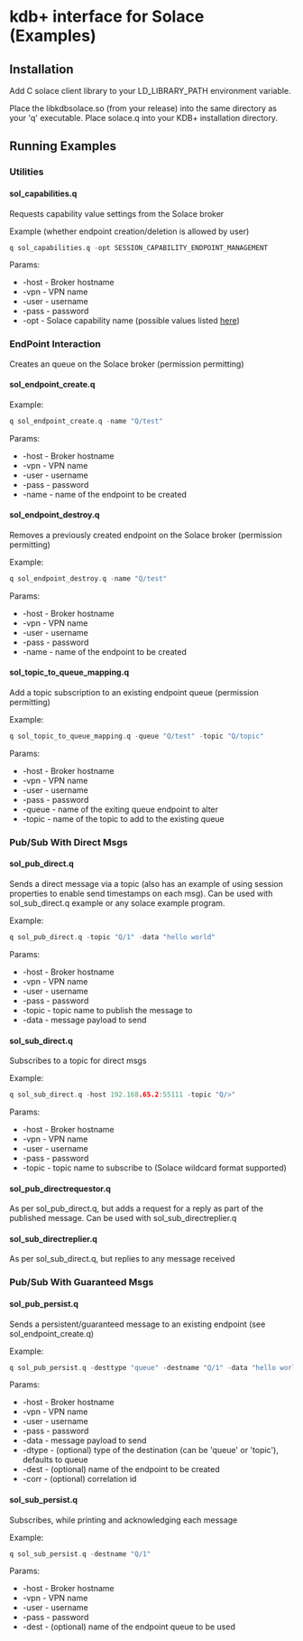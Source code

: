 # kdb+ interface for Solace (Examples)

## Installation

Add C solace client library to your LD_LIBRARY_PATH environment variable.

Place the libkdbsolace.so (from your release) into the same directory as your 'q' executable.
Place solace.q into your KDB+ installation directory.

## Running Examples

### Utilities

#### sol_capabilities.q

Requests capability value settings from the Solace broker 

Example (whether endpoint creation/deletion is allowed by user) 

```C
q sol_capabilities.q -opt SESSION_CAPABILITY_ENDPOINT_MANAGEMENT
```

Params:

- -host - Broker hostname
- -vpn - VPN name
- -user - username
- -pass - password
- -opt - Solace capability name (possible values listed [here](https://docs.solace.com/API-Developer-Online-Ref-Documentation/c/sol_client_8h.html#sessioncapabilities))

### EndPoint Interaction

Creates an queue on the Solace broker (permission permitting)

#### sol_endpoint_create.q

Example: 

```C
q sol_endpoint_create.q -name "Q/test" 
```

Params:

- -host - Broker hostname
- -vpn - VPN name
- -user - username
- -pass - password
- -name - name of the endpoint to be created

#### sol_endpoint_destroy.q

Removes a previously created endpoint on the Solace broker (permission permitting)

Example: 

```C
q sol_endpoint_destroy.q -name "Q/test"
```

Params:

- -host - Broker hostname
- -vpn - VPN name
- -user - username
- -pass - password
- -name - name of the endpoint to be created

#### sol_topic_to_queue_mapping.q

Add a topic subscription to an existing endpoint queue (permission permitting)

Example:

```C
q sol_topic_to_queue_mapping.q -queue "Q/test" -topic "Q/topic"
```

Params:

- -host - Broker hostname
- -vpn - VPN name
- -user - username
- -pass - password
- -queue - name of the exiting queue endpoint to alter
- -topic - name of the topic to add to the existing queue

### Pub/Sub With Direct Msgs 

#### sol_pub_direct.q

Sends a direct message via a topic (also has an example of using session properties to enable send timestamps on each msg). Can be used with sol_sub_direct.q example or any solace example program.

Example:

```c
q sol_pub_direct.q -topic "Q/1" -data "hello world" 
```

Params:

- -host - Broker hostname
- -vpn - VPN name
- -user - username
- -pass - password
- -topic - topic name to publish the message to
- -data - message payload to send

#### sol_sub_direct.q

Subscribes to a topic for direct msgs 

Example:

```c
q sol_sub_direct.q -host 192.168.65.2:55111 -topic "Q/>"
```

Params:

- -host - Broker hostname
- -vpn - VPN name
- -user - username
- -pass - password
- -topic - topic name to subscribe to (Solace wildcard format supported)

#### sol_pub_directrequestor.q

As per sol_pub_direct.q, but adds a request for a reply as part of the published message. Can be used with sol_sub_directreplier.q

#### sol_sub_directreplier.q

As per sol_sub_direct.q, but replies to any message received

### Pub/Sub With Guaranteed Msgs


#### sol_pub_persist.q

Sends a persistent/guaranteed message to an existing endpoint (see sol_endpoint_create.q)

Example:

```c
q sol_pub_persist.q -desttype "queue" -destname "Q/1" -data "hello world"  -correlationid 555
```

Params:

- -host - Broker hostname
- -vpn - VPN name
- -user - username
- -pass - password
- -data - message payload to send
- -dtype - (optional) type of the destination (can be 'queue' or 'topic'), defaults to queue
- -dest - (optional) name of the endpoint to be created
- -corr - (optional) correlation id

#### sol_sub_persist.q

Subscribes, while printing and acknowledging each message

Example:

```C
q sol_sub_persist.q -destname "Q/1"
```

Params:

- -host - Broker hostname
- -vpn - VPN name
- -user - username
- -pass - password
- -dest - (optional) name of the endpoint queue to be used
